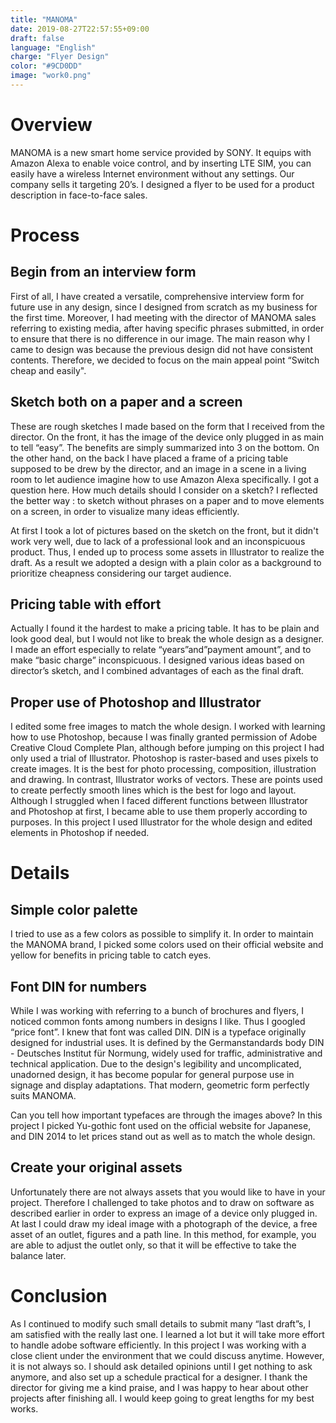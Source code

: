 ```yaml
---
title: "MANOMA"
date: 2019-08-27T22:57:55+09:00
draft: false
language: "English"
charge: "Flyer Design"
color: "#9CD0DD"
image: "work0.png"
---
```


# Overview

MANOMA is a new smart home service provided by SONY. It equips with Amazon Alexa to enable
voice control, and by inserting LTE SIM, you can easily have a wireless Internet environment without
any settings. Our company sells it targeting 20’s. I designed a flyer to be used for a product
description in face-to-face sales.

# Process

## Begin from an interview form
First of all, I have created a versatile, comprehensive interview form for future use in any design, since I
designed from scratch as my business for the first time. Moreover, I had meeting with the director of
MANOMA sales referring to existing media, after having specific phrases submitted, in order to ensure
that there is no difference in our image.
The main reason why I came to design was because the previous design did not have consistent
contents. Therefore, we decided to focus on the main appeal point “Switch cheap and easily".

## Sketch both on a paper and a screen
These are rough sketches I made based on the form that I received from the director.
On the front, it has the image of the device only plugged in as main to tell “easy”. The benefits are
simply summarized into 3 on the bottom. On the other hand, on the back I have placed a frame of a
pricing table supposed to be drew by the director, and an image in a scene in a living room to let
audience imagine how to use Amazon Alexa specifically.
I got a question here. How much details should I consider on a sketch? I reflected the better way : to
sketch without phrases on a paper and to move elements on a screen, in order to visualize many
ideas efficiently.

At first I took a lot of pictures based on the sketch on the front, but it didn't work very well, due to lack
of a professional look and an inconspicuous product. Thus, I ended up to process some assets in
Illustrator to realize the draft.
As a result we adopted a design with a plain color as a background to prioritize cheapness
considering our target audience.

## Pricing table with effort
Actually I found it the hardest to make a pricing table. It has to be plain and look good deal, but I
would not like to break the whole design as a designer. I made an effort especially to relate
“years”and”payment amount”, and to make “basic charge” inconspicuous.
I designed various ideas based on director’s sketch, and I combined advantages of each as the final
draft.

## Proper use of Photoshop and Illustrator
I edited some free images to match the whole design. I worked with learning how to use Photoshop,
because I was finally granted permission of Adobe Creative Cloud Complete Plan, although before
jumping on this project I had only used a trial of Illustrator.
Photoshop is raster-based and uses pixels to create images. It is the best for photo processing,
composition, illustration and drawing. In contrast, Illustrator works of vectors. These are points used
to create perfectly smooth lines which is the best for logo and layout.
Although I struggled when I faced different functions between Illustrator and Photoshop at first, I
became able to use them properly according to purposes. In this project I used Illustrator for the
whole design and edited elements in Photoshop if needed.

# Details

## Simple color palette

I tried to use as a few colors as possible to simplify it. In order to
maintain the MANOMA brand, I picked some colors used on their
official website and yellow for benefits in pricing table to catch eyes.

## Font DIN for numbers

While I was working with referring to a bunch of brochures and
flyers, I noticed common fonts among numbers in designs I like.
Thus I googled “price font”. I knew that font was called DIN.
DIN is a typeface originally designed for industrial uses. It is defined by the Germanstandards body DIN - Deutsches Institut für
Normung, widely used for traffic, administrative and technical
application. Due to the design's legibility and uncomplicated,
unadorned design, it has become popular for general purpose use
in signage and display
adaptations. That modern, geometric form perfectly suits
MANOMA.

Can you tell how important typefaces are through the images above?
In this project I picked Yu-gothic font used on the official website for Japanese, and DIN 2014 to let
prices stand out as well as to match the whole design.

## Create your original assets
Unfortunately there are not always assets that you would like to have in your project. Therefore I
challenged to take photos and to draw on software as described earlier in order to express an image
of a device only plugged in.
At last I could draw my ideal image with a photograph of the device, a free asset of an outlet, figures
and a path line. In this method, for example, you are able to adjust the outlet only, so that it will be
effective to take
the balance later.

# Conclusion
As I continued to modify such small details to submit many “last draft”s, I am satisfied with the really
last one. I learned a lot but it will take more effort to handle adobe software efficiently.
In this project I was working with a close client under the environment that we could discuss anytime.
However, it is not always so. I should ask detailed opinions until I get nothing to ask anymore, and
also set up a schedule practical for a designer.
I thank the director for giving me a kind praise, and I was happy to hear about other projects after
finishing all. I would keep going to great lengths for my best works.
